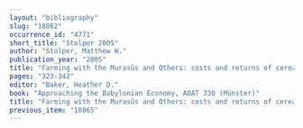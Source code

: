 ```yaml
---
layout: "bibliography"
slug: "18862"
occurrence_id: "4771"
short_title: "Stolper 2005"
author: "Stolper, Matthew W."
publication_year: "2005"
title: "Farming with the Murasûs and Others: costs and returns of cereal agriculture in Fifth-century Babylonian texts. ***"
pages: "323-342"
editor: "Baker, Heather D."
book: "Approaching the Babylonian Economy, AOAT 330 (Münster)"
title: "Farming with the Murasûs and Others: costs and returns of cereal agriculture in Fifth-century Babylonian texts. ***"
previous_item: "18865"
---
```

